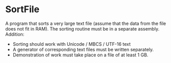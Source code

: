 # SortFile

A program that sorts a very large text file (assume that the data from the file does not fit in RAM). The sorting routine must be in a separate assembly.
Addition:
- Sorting should work with Unicode / MBCS / UTF-16 text
- A generator of corresponding text files must be written separately.
- Demonstration of work must take place on a file of at least 1 GB.
